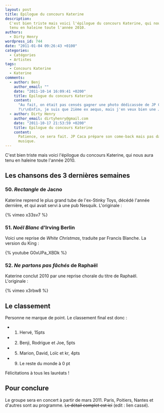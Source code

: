 ```yaml
---
layout: post
title: Epilogue du concours Katerine
description:
  C'est bien triste mais voici l'épilogue du concours Katerine, qui nous aura
  tenu en haleine toute l'année 2010.
authors:
  - Dirty Henry
wordpress_id: 744
date: "2011-01-04 09:26:43 +0100"
categories:
  - Catégories
  - Artistes
tags:
  - Concours Katerine
  - Katerine
comments:
  - author: Benj
    author_email: ""
    date: "2011-10-14 16:09:41 +0200"
    title: Epilogue du concours Katerine
    content:
      "Au fait, on était pas censés gagner une photo dédicassée de JP Caca
      ?\r\nEnfin, je suis que 2ième ex aequo, mais j'en veux bien une …"
  - author: Dirty Henry
    author_email: dirtyhenry@gmail.com
    date: "2011-10-17 21:53:59 +0200"
    title: Epilogue du concours Katerine
    content:
      Patience, ce sera fait. JP Caca prépare son come-back mais pas dans la
      musique.
---
```


C'est bien triste mais voici l'épilogue du concours Katerine, qui nous aura tenu
en haleine toute l'année 2010.

## Les chansons des 3 dernières semaines

### 50. _Rectangle_ de Jacno

Katerine reprend le plus grand tube de l'ex-Stinky Toys, décédé l'année
dernière, et qui avait servi à une pub Nesquik. L'originale :

{% vimeo x33sv7 %}

### 51. _Noël Blanc_ d'Irving Berlin

Voici une reprise de _White Christmas_, traduite par Francis Blanche. La version
du King :

{% youtube G0xUPa_XBDk %}

### 52. _Ne partons pas fâchés_ de Raphaël

Katerine conclut 2010 par une reprise chorale du titre de Raphaël. L'originale :

{% vimeo x3rbw8 %}

## Le classement

Personne ne marque de point. Le classement final est donc :

- 1. Hervé, 15pts
- 2. Benji, Rodrigue et Joe, 5pts
- 5. Marion, David, Loïc et kr, 4pts
- 9. Le reste du monde à 0 pt

Félicitations à tous les lauréats !

## Pour conclure

Le groupe sera en concert à partir de mars 2011. Paris, Poitiers, Nantes et
d'autres sont au programme. ~~Le détail complet est ici~~ (edit : lien cassé).
